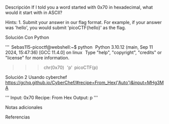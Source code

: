 Descripción
If I told you a word started with 0x70 in hexadecimal, what would it start with in ASCII?

Hints:
1.⁠ ⁠Submit your answer in our flag format. For example, if your answer was 'hello', you would submit 'picoCTF{hello}' as the flag.

Solución
Con Python

'''
⁠ Sebas115-picoctf@webshell:~$ python ⁠
⁠ Python 3.10.12 (main, Sep 11 2024, 15:47:36) [GCC 11.4.0] on linux ⁠
⁠ Type "help", "copyright", "credits" or "license" for more information. ⁠
>>> ⁠ chr(0x70) ⁠
⁠ 'p' ⁠
picoCTF(p)

Solución 2
Usando cyberchef https://gchq.github.io/CyberChef/#recipe=From_Hex('Auto')&input=MHg3MA

'''
Input: 0x70
Recipe: From Hex
Output: p
'''

Notas adicionales

Referencias